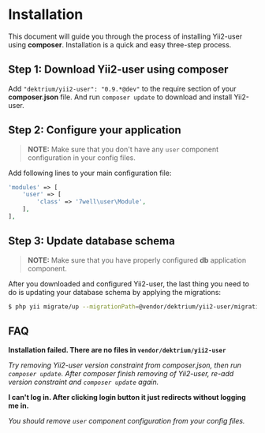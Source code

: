 Installation
============

This document will guide you through the process of installing Yii2-user using **composer**. Installation is a quick and
easy three-step process.

Step 1: Download Yii2-user using composer
-----------------------------------------

Add `"dektrium/yii2-user": "0.9.*@dev"` to the require section of your **composer.json** file. And run `composer update`
to download and install Yii2-user.

Step 2: Configure your application
------------------------------------

> **NOTE:** Make sure that you don't have any `user` component configuration in your config files.

Add following lines to your main configuration file:

```php
'modules' => [
    'user' => [
        'class' => '7well\user\Module',
    ],
],
```

Step 3: Update database schema
------------------------------

> **NOTE:** Make sure that you have properly configured **db** application component.

After you downloaded and configured Yii2-user, the last thing you need to do is updating your database schema by applying
the migrations:

```bash
$ php yii migrate/up --migrationPath=@vendor/dektrium/yii2-user/migrations
```

FAQ
---

**Installation failed. There are no files in `vendor/dektrium/yii2-user`**

*Try removing Yii2-user version constraint from composer.json, then run `composer update`. After composer finish
 removing of Yii2-user, re-add version constraint and `composer update` again.*

**I can't log in. After clicking login button it just redirects without logging me in.**

*You should remove `user` component configuration from your config files.*
